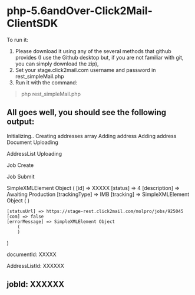 # php-5.6andOver-Click2Mail-ClientSDK
To run it:
1. Please download it using any of the several methods that github provides (I use the Github desktop but, if you are not familiar with git, you can simply download the zip),
2. Set your stage.click2mail.com username and password in rest_simpleMail.php
3. Run it with the command:
> php rest_simpleMail.php

All goes well, you should see the following output:
-----------------------------
Initializing..
Creating addresses array
Adding address
Adding address
Document Uploading

AddressList Uploading

Job Create

Job Submit

SimpleXMLElement Object
\(
    [id] => XXXXX
    [status] => 4
    [description] => Awaiting Production
    [trackingType] => IMB
    [tracking] => SimpleXMLElement Object
        (
        )

    [statusUrl] => https://stage-rest.click2mail.com/molpro/jobs/925045
    [com] => false
    [errorMessage] => SimpleXMLElement Object
        (
        )

\)


documentId: XXXXX

AddressListId: XXXXXX

jobId: XXXXXX
--------------

